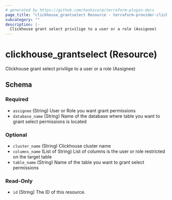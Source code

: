```yaml
---
# generated by https://github.com/hashicorp/terraform-plugin-docs
page_title: "clickhouse_grantselect Resource - terraform-provider-clickhouse"
subcategory: ""
description: |-
  Clickhouse grant select privilige to a user or a role (Assignee)
---
```


# clickhouse_grantselect (Resource)

Clickhouse grant select privilige to a user or a role (Assignee)



<!-- schema generated by tfplugindocs -->
## Schema

### Required

- `assignee` (String) User or Role you want grant permissions
- `database_name` (String) Name of the database where table you want to grant select permissions is located

### Optional

- `cluster_name` (String) Clickhouse cluster name
- `columns_name` (List of String) List of columns is the user or role restricted on the target table
- `table_name` (String) Name of the table you want to grant select permissions

### Read-Only

- `id` (String) The ID of this resource.
